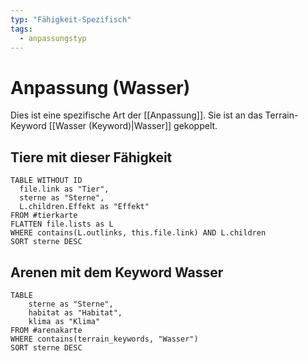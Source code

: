 ```yaml
---
typ: "Fähigkeit-Spezifisch"
tags:
  - anpassungstyp
---  
```


# Anpassung (Wasser)  
Dies ist eine spezifische Art der [[Anpassung]]. Sie ist an das Terrain-Keyword [[Wasser (Keyword)|Wasser]] gekoppelt.  
## Tiere mit dieser Fähigkeit  

```dataview 
TABLE WITHOUT ID   
  file.link as "Tier",   
  sterne as "Sterne",
  L.children.Effekt as "Effekt"
FROM #tierkarte
FLATTEN file.lists as L
WHERE contains(L.outlinks, this.file.link) AND L.children
SORT sterne DESC
```
## Arenen mit dem Keyword Wasser

```dataview 
TABLE   
	sterne as "Sterne",   
	habitat as "Habitat",   
	klima as "Klima" 
FROM #arenakarte 
WHERE contains(terrain_keywords, "Wasser") 
SORT sterne DESC
```